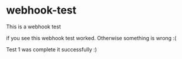 # webhook-test
This is a webhook test


if you see this webhook test worked. Otherwise something is wrong :(

Test 1 was complete it successfully :)
